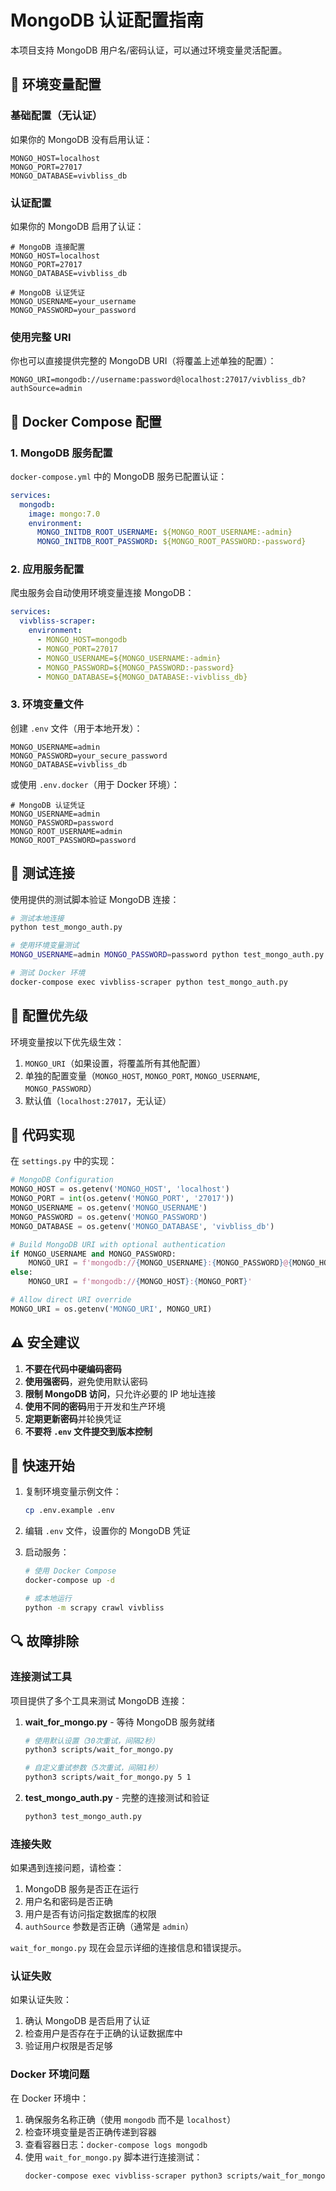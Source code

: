 # MongoDB 认证配置指南

本项目支持 MongoDB 用户名/密码认证，可以通过环境变量灵活配置。

## 🔐 环境变量配置

### 基础配置（无认证）

如果你的 MongoDB 没有启用认证：

```env
MONGO_HOST=localhost
MONGO_PORT=27017
MONGO_DATABASE=vivbliss_db
```

### 认证配置

如果你的 MongoDB 启用了认证：

```env
# MongoDB 连接配置
MONGO_HOST=localhost
MONGO_PORT=27017
MONGO_DATABASE=vivbliss_db

# MongoDB 认证凭证
MONGO_USERNAME=your_username
MONGO_PASSWORD=your_password
```

### 使用完整 URI

你也可以直接提供完整的 MongoDB URI（将覆盖上述单独的配置）：

```env
MONGO_URI=mongodb://username:password@localhost:27017/vivbliss_db?authSource=admin
```

## 🐳 Docker Compose 配置

### 1. MongoDB 服务配置

`docker-compose.yml` 中的 MongoDB 服务已配置认证：

```yaml
services:
  mongodb:
    image: mongo:7.0
    environment:
      MONGO_INITDB_ROOT_USERNAME: ${MONGO_ROOT_USERNAME:-admin}
      MONGO_INITDB_ROOT_PASSWORD: ${MONGO_ROOT_PASSWORD:-password}
```

### 2. 应用服务配置

爬虫服务会自动使用环境变量连接 MongoDB：

```yaml
services:
  vivbliss-scraper:
    environment:
      - MONGO_HOST=mongodb
      - MONGO_PORT=27017
      - MONGO_USERNAME=${MONGO_USERNAME:-admin}
      - MONGO_PASSWORD=${MONGO_PASSWORD:-password}
      - MONGO_DATABASE=${MONGO_DATABASE:-vivbliss_db}
```

### 3. 环境变量文件

创建 `.env` 文件（用于本地开发）：

```env
MONGO_USERNAME=admin
MONGO_PASSWORD=your_secure_password
MONGO_DATABASE=vivbliss_db
```

或使用 `.env.docker`（用于 Docker 环境）：

```env
# MongoDB 认证凭证
MONGO_USERNAME=admin
MONGO_PASSWORD=password
MONGO_ROOT_USERNAME=admin
MONGO_ROOT_PASSWORD=password
```

## 🧪 测试连接

使用提供的测试脚本验证 MongoDB 连接：

```bash
# 测试本地连接
python test_mongo_auth.py

# 使用环境变量测试
MONGO_USERNAME=admin MONGO_PASSWORD=password python test_mongo_auth.py

# 测试 Docker 环境
docker-compose exec vivbliss-scraper python test_mongo_auth.py
```

## 🔧 配置优先级

环境变量按以下优先级生效：

1. `MONGO_URI`（如果设置，将覆盖所有其他配置）
2. 单独的配置变量（`MONGO_HOST`, `MONGO_PORT`, `MONGO_USERNAME`, `MONGO_PASSWORD`）
3. 默认值（`localhost:27017`，无认证）

## 📝 代码实现

在 `settings.py` 中的实现：

```python
# MongoDB Configuration
MONGO_HOST = os.getenv('MONGO_HOST', 'localhost')
MONGO_PORT = int(os.getenv('MONGO_PORT', '27017'))
MONGO_USERNAME = os.getenv('MONGO_USERNAME')
MONGO_PASSWORD = os.getenv('MONGO_PASSWORD')
MONGO_DATABASE = os.getenv('MONGO_DATABASE', 'vivbliss_db')

# Build MongoDB URI with optional authentication
if MONGO_USERNAME and MONGO_PASSWORD:
    MONGO_URI = f'mongodb://{MONGO_USERNAME}:{MONGO_PASSWORD}@{MONGO_HOST}:{MONGO_PORT}/{MONGO_DATABASE}?authSource=admin'
else:
    MONGO_URI = f'mongodb://{MONGO_HOST}:{MONGO_PORT}'

# Allow direct URI override
MONGO_URI = os.getenv('MONGO_URI', MONGO_URI)
```

## ⚠️ 安全建议

1. **不要在代码中硬编码密码**
2. **使用强密码**，避免使用默认密码
3. **限制 MongoDB 访问**，只允许必要的 IP 地址连接
4. **使用不同的密码**用于开发和生产环境
5. **定期更新密码**并轮换凭证
6. **不要将 `.env` 文件提交到版本控制**

## 🚀 快速开始

1. 复制环境变量示例文件：
   ```bash
   cp .env.example .env
   ```

2. 编辑 `.env` 文件，设置你的 MongoDB 凭证

3. 启动服务：
   ```bash
   # 使用 Docker Compose
   docker-compose up -d
   
   # 或本地运行
   python -m scrapy crawl vivbliss
   ```

## 🔍 故障排除

### 连接测试工具

项目提供了多个工具来测试 MongoDB 连接：

1. **wait_for_mongo.py** - 等待 MongoDB 服务就绪
   ```bash
   # 使用默认设置（30次重试，间隔2秒）
   python3 scripts/wait_for_mongo.py
   
   # 自定义重试参数（5次重试，间隔1秒）
   python3 scripts/wait_for_mongo.py 5 1
   ```

2. **test_mongo_auth.py** - 完整的连接测试和验证
   ```bash
   python3 test_mongo_auth.py
   ```

### 连接失败

如果遇到连接问题，请检查：

1. MongoDB 服务是否正在运行
2. 用户名和密码是否正确
3. 用户是否有访问指定数据库的权限
4. `authSource` 参数是否正确（通常是 `admin`）

`wait_for_mongo.py` 现在会显示详细的连接信息和错误提示。

### 认证失败

如果认证失败：

1. 确认 MongoDB 是否启用了认证
2. 检查用户是否存在于正确的认证数据库中
3. 验证用户权限是否足够

### Docker 环境问题

在 Docker 环境中：

1. 确保服务名称正确（使用 `mongodb` 而不是 `localhost`）
2. 检查环境变量是否正确传递到容器
3. 查看容器日志：`docker-compose logs mongodb`
4. 使用 `wait_for_mongo.py` 脚本进行连接测试：
   ```bash
   docker-compose exec vivbliss-scraper python3 scripts/wait_for_mongo.py
   ```